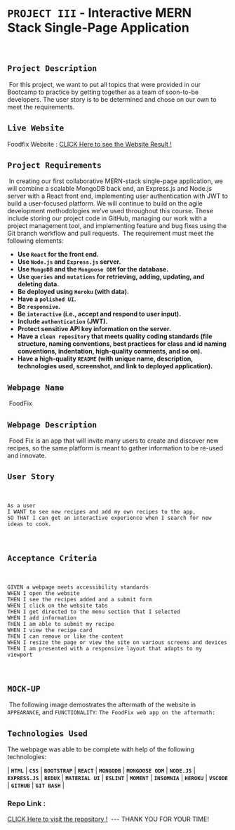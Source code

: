 # `PROJECT III` - Interactive MERN Stack Single-Page Application
​

## `Project Description`
​
For this project, we want to put all topics that were provided in our Bootcamp to practice by getting together as a team of soon-to-be developers.
The user story is to be determined and chose on our own to meet the requirements.
​
## `Live Website`
Foodfix Website : [CLICK Here to see the Website Result !](https://foodfix.mx)

## `Project Requirements`
​
In creating our first collaborative MERN-stack single-page application, we will combine a scalable MongoDB back end, an Express.js and Node.js server with a React front end, implementing user authentication with JWT to build a user-focused platform. We will continue to build on the agile development methodologies we’ve used throughout this course. These include storing our project code in GitHub, managing our work with a project management tool, and implementing feature and bug fixes using the Git branch workflow and pull requests.
​
The requirement must meet the following elements:
​
- **Use `React` for the front end.**
​
- **Use `Node.js` and `Express.js` server.**
​
- **Use `MongoDB` and the `Mongoose ODM` for the database.**
​
- **Use `queries` and `mutations` for retrieving, adding, updating, and deleting data.**
​
- **Be deployed using `Heroku` (with data).**
​
- **Have a `polished UI`.**
​
- **Be `responsive`.**
​
- **Be `interactive` (i.e., accept and respond to user input).**
​
- **Include `authentication` (JWT).**
​
- **Protect sensitive API key information on the server.**
​
- **Have a `clean repository` that meets quality coding standards (file structure, naming conventions, best practices for class and id naming conventions, indentation, high-quality comments, and so on).**
​
- **Have a high-quality `README` (with unique name, description, technologies used, screenshot, and link to deployed application).**
​
## `Webpage Name`
​
FoodFix
​
## `Webpage Description`
​
Food Fix is an app that will invite many users to create and discover new recipes, so the same platform is meant to gather information to be re-used and innovate.
​
## `User Story`
​
```
As a user
I WANT to see new recipes and add my own recipes to the app,
SO THAT I can get an interactive experience when I search for new ideas to cook.
```
​
## `Acceptance Criteria`
​
```
GIVEN a webpage meets accessibility standards
WHEN I open the website
THEN I see the recipes added and a submit form
WHEN I click on the website tabs
THEN I get directed to the menu section that I selected
WHEN I add information
THEN I am able to submit my recipe
WHEN I view the recipe card
THEN I can remove or like the content
WHEN I resize the page or view the site on various screens and devices
THEN I am presented with a responsive layout that adapts to my viewport
```
​
## `MOCK-UP`
​
The following image demostrates the aftermath of the website in `APPEARANCE`, and `FUNCTIONALITY`:
​
`The FoodFix web app on the aftermath:`​
​
## `Technologies Used`
​The webpage was able to be complete with help of the following technologies:

| **`HTML`** | **`CSS`** | **`BOOTSTRAP`** | **`REACT`** | **`MONGODB`** | **`MONGOOSE ODM`** | **`NODE.JS`** | **`EXPRESS.JS`** | **`REDUX`** | **`MATERIAL UI`** | **`ESLINT`** | **`MOMENT`** | **`INSOMNIA`** | **`HEROKU`** | **`VSCODE`** | **`GITHUB`** | **`GIT BASH`** |

### Repo Link : 
[CLICK Here to visit the repository !](https://github.com/davidtc8/Foodfix2.git)
​
​--- 
THANK YOU FOR YOUR TIME!
